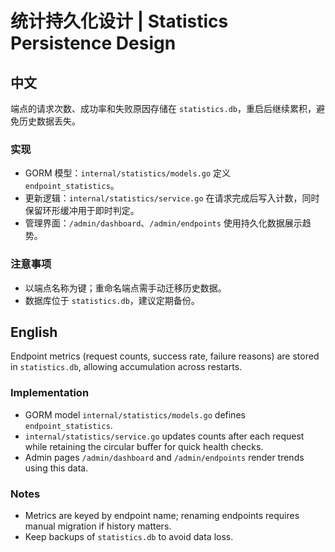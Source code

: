 # 统计持久化设计 | Statistics Persistence Design

## 中文

端点的请求次数、成功率和失败原因存储在 `statistics.db`，重启后继续累积，避免历史数据丢失。

### 实现

- GORM 模型：`internal/statistics/models.go` 定义 `endpoint_statistics`。  
- 更新逻辑：`internal/statistics/service.go` 在请求完成后写入计数，同时保留环形缓冲用于即时判定。  
- 管理界面：`/admin/dashboard`、`/admin/endpoints` 使用持久化数据展示趋势。  

### 注意事项

- 以端点名称为键；重命名端点需手动迁移历史数据。  
- 数据库位于 `statistics.db`，建议定期备份。  

## English

Endpoint metrics (request counts, success rate, failure reasons) are stored in `statistics.db`, allowing accumulation across restarts.

### Implementation

- GORM model `internal/statistics/models.go` defines `endpoint_statistics`.  
- `internal/statistics/service.go` updates counts after each request while retaining the circular buffer for quick health checks.  
- Admin pages `/admin/dashboard` and `/admin/endpoints` render trends using this data.  

### Notes

- Metrics are keyed by endpoint name; renaming endpoints requires manual migration if history matters.  
- Keep backups of `statistics.db` to avoid data loss.  

